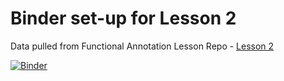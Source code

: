 # Binder set-up for Lesson 2
Data pulled from Functional Annotation Lesson Repo - [Lesson 2](https://github.com/biovcnet/topic-functional-annotation/tree/master/Lesson-2)

[![Binder](http://mybinder.org/badge_logo.svg)](http://mybinder.org/v2/gh/biovcnet/functional-annotation-lesson-2-binder/master?)